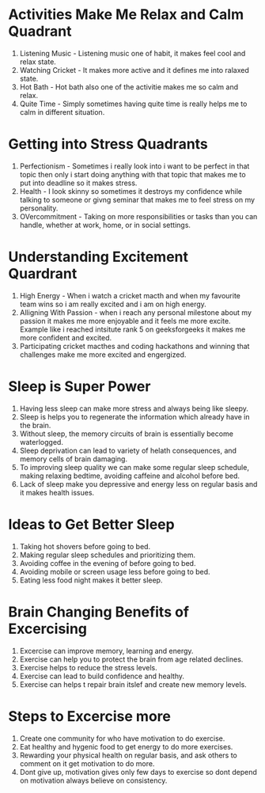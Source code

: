 # Activities Make Me Relax and Calm Quadrant

1. Listening Music - Listening music one of habit, it makes feel cool and relax state.
2. Watching Cricket - It makes more active and it defines me into ralaxed state.
3. Hot Bath - Hot bath also one of the activitie makes me so calm and relax.
4. Quite Time - Simply sometimes having quite time is really helps me to calm in different situation.

# Getting into Stress Quadrants

1. Perfectionism - Sometimes i really look into i want to be perfect in that topic then only i start doing anything with that topic that makes me to put into deadline so it makes stress.
2. Health - I look skinny so sometimes it destroys my confidence while talking to someone or givng seminar that makes me to feel stress on my personality.
3. OVercommitment - Taking on more responsibilities or tasks than you can handle, whether at work, home, or in social settings.

# Understanding Excitement Quardrant

1. High Energy - When i watch a cricket macth and when my favourite team wins so i am really excited and i am on high energy.
2. Alligning With Passion - when i reach any personal milestone about my passion it makes me more enjoyable and it feels me more excite. Example like i reached intsitute rank 5 on geeksforgeeks it makes me more confident and excited.
3. Participating cricket macthes and coding hackathons and winning that challenges make me more excited and engergized.

# Sleep is Super Power

1. Having less sleep can make more stress and always being like sleepy.
2. Sleep is helps you to regenerate the information which already have in the brain.
3. Without sleep, the memory circuits of brain is essentially become waterlogged.
4. Sleep deprivation can lead to variety of helath consequences, and memory cells of brain damaging.
5. To improving sleep quality we can make some regular sleep schedule, making relaxing bedtime, avoiding caffeine and alcohol before bed.
6. Lack of sleep make you depressive and energy less on regular basis and it makes health issues.

# Ideas to Get Better Sleep

1. Taking hot shovers before going to bed.
2. Making regular sleep schedules and prioritizing them.
3. Avoiding coffee in the evening of before going to bed.
4. Avoiding mobile or screen usage less before going to bed.
5. Eating less food night makes it better sleep.

# Brain Changing Benefits of Excercising

1. Excercise can improve memory, learning and energy.
2. Exercise can help you to protect the brain from age related declines.
3. Exercise helps to reduce the stress levels.
4. Exercise can lead to build confidence and healthy.
5. Exercise can helps t repair brain itslef and create new memory levels.

# Steps to Excercise more

1. Create one community for who have motivation to do exercise.
2. Eat healthy and hygenic food to get energy to do more exercises.
3. Rewarding your physical health on regular basis, and ask others to comment on it get motivation to do more.
4. Dont give up, motivation gives only few days to exercise so dont depend on motivation always believe on consistency.
